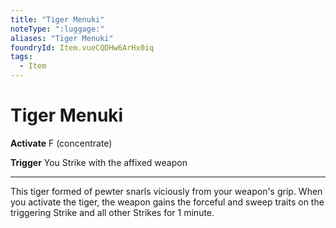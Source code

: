 ```yaml
---
title: "Tiger Menuki"
noteType: ":luggage:"
aliases: "Tiger Menuki"
foundryId: Item.vueCQDHw6ArHx0iq
tags:
  - Item
---
```


# Tiger Menuki

**Activate** F (concentrate)

**Trigger** You Strike with the affixed weapon

* * *

This tiger formed of pewter snarls viciously from your weapon's grip. When you activate the tiger, the weapon gains the forceful and sweep traits on the triggering Strike and all other Strikes for 1 minute.
